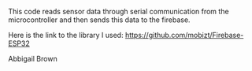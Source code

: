 This code reads sensor data through serial communication from the microcontroller and then sends this data to the firebase.

Here is the link to the library I used:
https://github.com/mobizt/Firebase-ESP32

Abbigail Brown 
